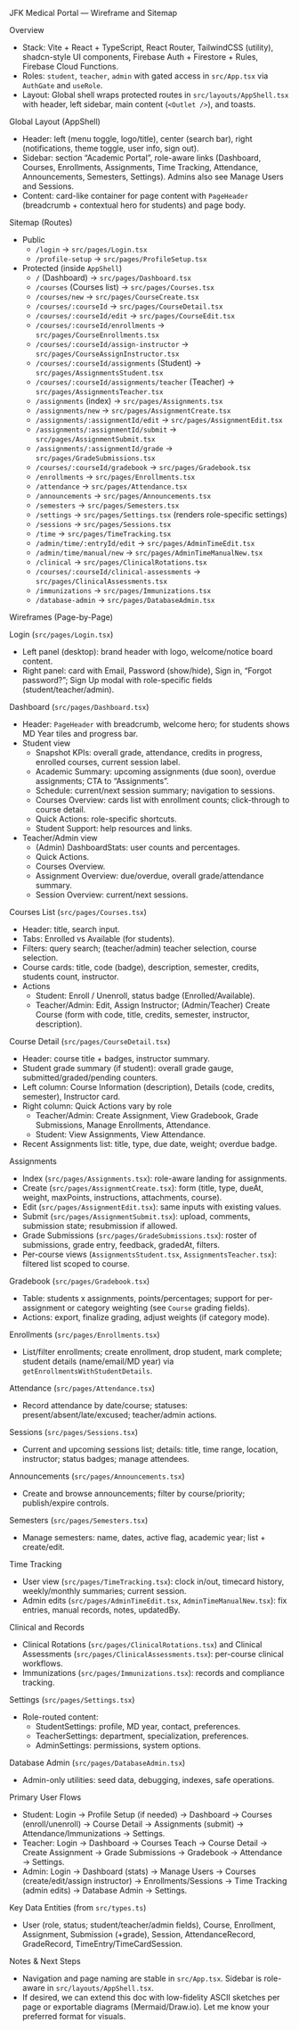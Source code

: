 JFK Medical Portal — Wireframe and Sitemap

Overview
- Stack: Vite + React + TypeScript, React Router, TailwindCSS (utility), shadcn-style UI components, Firebase Auth + Firestore + Rules, Firebase Cloud Functions.
- Roles: `student`, `teacher`, `admin` with gated access in `src/App.tsx` via `AuthGate` and `useRole`.
- Layout: Global shell wraps protected routes in `src/layouts/AppShell.tsx` with header, left sidebar, main content (`<Outlet />`), and toasts.

Global Layout (AppShell)
- Header: left (menu toggle, logo/title), center (search bar), right (notifications, theme toggle, user info, sign out).
- Sidebar: section “Academic Portal”, role-aware links (Dashboard, Courses, Enrollments, Assignments, Time Tracking, Attendance, Announcements, Semesters, Settings). Admins also see Manage Users and Sessions.
- Content: card-like container for page content with `PageHeader` (breadcrumb + contextual hero for students) and page body.

Sitemap (Routes)
- Public
  - `/login` → `src/pages/Login.tsx`
  - `/profile-setup` → `src/pages/ProfileSetup.tsx`
- Protected (inside `AppShell`)
  - `/` (Dashboard) → `src/pages/Dashboard.tsx`
  - `/courses` (Courses list) → `src/pages/Courses.tsx`
  - `/courses/new` → `src/pages/CourseCreate.tsx`
  - `/courses/:courseId` → `src/pages/CourseDetail.tsx`
  - `/courses/:courseId/edit` → `src/pages/CourseEdit.tsx`
  - `/courses/:courseId/enrollments` → `src/pages/CourseEnrollments.tsx`
  - `/courses/:courseId/assign-instructor` → `src/pages/CourseAssignInstructor.tsx`
  - `/courses/:courseId/assignments` (Student) → `src/pages/AssignmentsStudent.tsx`
  - `/courses/:courseId/assignments/teacher` (Teacher) → `src/pages/AssignmentsTeacher.tsx`
  - `/assignments` (index) → `src/pages/Assignments.tsx`
  - `/assignments/new` → `src/pages/AssignmentCreate.tsx`
  - `/assignments/:assignmentId/edit` → `src/pages/AssignmentEdit.tsx`
  - `/assignments/:assignmentId/submit` → `src/pages/AssignmentSubmit.tsx`
  - `/assignments/:assignmentId/grade` → `src/pages/GradeSubmissions.tsx`
  - `/courses/:courseId/gradebook` → `src/pages/Gradebook.tsx`
  - `/enrollments` → `src/pages/Enrollments.tsx`
  - `/attendance` → `src/pages/Attendance.tsx`
  - `/announcements` → `src/pages/Announcements.tsx`
  - `/semesters` → `src/pages/Semesters.tsx`
  - `/settings` → `src/pages/Settings.tsx` (renders role-specific settings)
  - `/sessions` → `src/pages/Sessions.tsx`
  - `/time` → `src/pages/TimeTracking.tsx`
  - `/admin/time/:entryId/edit` → `src/pages/AdminTimeEdit.tsx`
  - `/admin/time/manual/new` → `src/pages/AdminTimeManualNew.tsx`
  - `/clinical` → `src/pages/ClinicalRotations.tsx`
  - `/courses/:courseId/clinical-assessments` → `src/pages/ClinicalAssessments.tsx`
  - `/immunizations` → `src/pages/Immunizations.tsx`
  - `/database-admin` → `src/pages/DatabaseAdmin.tsx`

Wireframes (Page-by-Page)

Login (`src/pages/Login.tsx`)
- Left panel (desktop): brand header with logo, welcome/notice board content.
- Right panel: card with Email, Password (show/hide), Sign in, “Forgot password?”; Sign Up modal with role-specific fields (student/teacher/admin).

Dashboard (`src/pages/Dashboard.tsx`)
- Header: `PageHeader` with breadcrumb, welcome hero; for students shows MD Year tiles and progress bar.
- Student view
  - Snapshot KPIs: overall grade, attendance, credits in progress, enrolled courses, current session label.
  - Academic Summary: upcoming assignments (due soon), overdue assignments; CTA to “Assignments”.
  - Schedule: current/next session summary; navigation to sessions.
  - Courses Overview: cards list with enrollment counts; click-through to course detail.
  - Quick Actions: role-specific shortcuts.
  - Student Support: help resources and links.
- Teacher/Admin view
  - (Admin) DashboardStats: user counts and percentages.
  - Quick Actions.
  - Courses Overview.
  - Assignment Overview: due/overdue, overall grade/attendance summary.
  - Session Overview: current/next sessions.

Courses List (`src/pages/Courses.tsx`)
- Header: title, search input.
- Tabs: Enrolled vs Available (for students).
- Filters: query search; (teacher/admin) teacher selection, course selection.
- Course cards: title, code (badge), description, semester, credits, students count, instructor.
- Actions
  - Student: Enroll / Unenroll, status badge (Enrolled/Available).
  - Teacher/Admin: Edit, Assign Instructor; (Admin/Teacher) Create Course (form with code, title, credits, semester, instructor, description).

Course Detail (`src/pages/CourseDetail.tsx`)
- Header: course title + badges, instructor summary.
- Student grade summary (if student): overall grade gauge, submitted/graded/pending counters.
- Left column: Course Information (description), Details (code, credits, semester), Instructor card.
- Right column: Quick Actions vary by role
  - Teacher/Admin: Create Assignment, View Gradebook, Grade Submissions, Manage Enrollments, Attendance.
  - Student: View Assignments, View Attendance.
- Recent Assignments list: title, type, due date, weight; overdue badge.

Assignments
- Index (`src/pages/Assignments.tsx`): role-aware landing for assignments.
- Create (`src/pages/AssignmentCreate.tsx`): form (title, type, dueAt, weight, maxPoints, instructions, attachments, course).
- Edit (`src/pages/AssignmentEdit.tsx`): same inputs with existing values.
- Submit (`src/pages/AssignmentSubmit.tsx`): upload, comments, submission state; resubmission if allowed.
- Grade Submissions (`src/pages/GradeSubmissions.tsx`): roster of submissions, grade entry, feedback, gradedAt, filters.
- Per-course views (`AssignmentsStudent.tsx`, `AssignmentsTeacher.tsx`): filtered list scoped to course.

Gradebook (`src/pages/Gradebook.tsx`)
- Table: students x assignments, points/percentages; support for per-assignment or category weighting (see `Course` grading fields).
- Actions: export, finalize grading, adjust weights (if category mode).

Enrollments (`src/pages/Enrollments.tsx`)
- List/filter enrollments; create enrollment, drop student, mark complete; student details (name/email/MD year) via `getEnrollmentsWithStudentDetails`.

Attendance (`src/pages/Attendance.tsx`)
- Record attendance by date/course; statuses: present/absent/late/excused; teacher/admin actions.

Sessions (`src/pages/Sessions.tsx`)
- Current and upcoming sessions list; details: title, time range, location, instructor; status badges; manage attendees.

Announcements (`src/pages/Announcements.tsx`)
- Create and browse announcements; filter by course/priority; publish/expire controls.

Semesters (`src/pages/Semesters.tsx`)
- Manage semesters: name, dates, active flag, academic year; list + create/edit.

Time Tracking
- User view (`src/pages/TimeTracking.tsx`): clock in/out, timecard history, weekly/monthly summaries; current session.
- Admin edits (`src/pages/AdminTimeEdit.tsx`, `AdminTimeManualNew.tsx`): fix entries, manual records, notes, updatedBy.

Clinical and Records
- Clinical Rotations (`src/pages/ClinicalRotations.tsx`) and Clinical Assessments (`src/pages/ClinicalAssessments.tsx`): per-course clinical workflows.
- Immunizations (`src/pages/Immunizations.tsx`): records and compliance tracking.

Settings (`src/pages/Settings.tsx`)
- Role-routed content:
  - StudentSettings: profile, MD year, contact, preferences.
  - TeacherSettings: department, specialization, preferences.
  - AdminSettings: permissions, system options.

Database Admin (`src/pages/DatabaseAdmin.tsx`)
- Admin-only utilities: seed data, debugging, indexes, safe operations.

Primary User Flows
- Student: Login → Profile Setup (if needed) → Dashboard → Courses (enroll/unenroll) → Course Detail → Assignments (submit) → Attendance/Immunizations → Settings.
- Teacher: Login → Dashboard → Courses Teach → Course Detail → Create Assignment → Grade Submissions → Gradebook → Attendance → Settings.
- Admin: Login → Dashboard (stats) → Manage Users → Courses (create/edit/assign instructor) → Enrollments/Sessions → Time Tracking (admin edits) → Database Admin → Settings.

Key Data Entities (from `src/types.ts`)
- User (role, status; student/teacher/admin fields), Course, Enrollment, Assignment, Submission (+grade), Session, AttendanceRecord, GradeRecord, TimeEntry/TimeCardSession.

Notes & Next Steps
- Navigation and page naming are stable in `src/App.tsx`. Sidebar is role-aware in `src/layouts/AppShell.tsx`.
- If desired, we can extend this doc with low-fidelity ASCII sketches per page or exportable diagrams (Mermaid/Draw.io). Let me know your preferred format for visuals.

